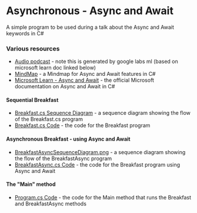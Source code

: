 # **Asynchronous - Async and Await**

A simple program to be used during a talk about the Async and Await keywords in C#

### Various resources
- [Audio podcast](docs/AsynchronousProgrammingC%23AsyncAwait.mp3) - note this is generated by google labs ml (based on microsoft learn doc linked below) 
- [MindMap](docs/AsyncAwaitMindmap.png) - a Mindmap for Async and Await features in C#
- [Microsoft Learn - Async and Await](https://learn.microsoft.com/en-us/dotnet/csharp/asynchronous-programming/) - the official Microsoft documentation on Async and Await in C#

#### Sequential Breakfast
- [Breakfast.cs Sequence Diagram](docs/Breakfast.plantuml) - a sequence diagram showing the flow of the Breakfast.cs program
- [Breakfast.cs Code](Breakfast.cs) - the code for the Breakfast program

#### Asynchronous Breakfast - using Async and Await
- [BreakfastAsyncSequenceDiagram.png](docs/BreakfastAsync.plantuml) - a sequence diagram showing the flow of the BreakfastAsync program
- [BreakfastAsync.cs Code](BreakfastAsync.cs) - the code for the Breakfast program using Async and Await

#### The "Main" method
- [Program.cs Code](Program.cs) - the code for the Main method that runs the Breakfast and BreakfastAsync methods
